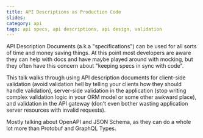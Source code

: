 ```yaml
---
title: API Descriptions as Production Code
slides:
category: api
tags: api specs, api descriptions, api design, validation
---
```


API Description Documents (a.k.a "specifications") can be used for all sorts of
time and money saving things. At this point most developers are aware they can
help with docs and have maybe played around with mocking, but they often have this
concern about "keeping specs in sync with code".

This talk walks through using API description documents for client-side
validation (avoid validation hell by telling your clients how they should handle
validation), server-side validation in the application (stop writing complex
validation logic in your ORM model or some other awkward place), and validation
in the API gateway (don't even bother wasting application server resources with
invalid requests).

Mostly talking about OpenAPI and JSON Schema, as they can do a whole lot more than
Protobuf and GraphQL Types.